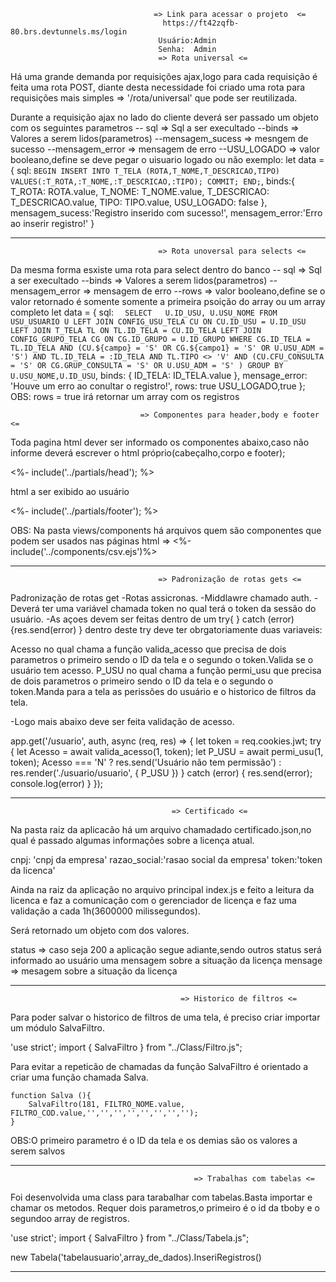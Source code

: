                                    => Link para acessar o projeto  <=
                                      https://ft42zqfb-80.brs.devtunnels.ms/login
                                     Usuário:Admin
                                     Senha:  Admin
                                     => Rota universal <=        

Há uma grande demanda por requisições ajax,logo para cada requisição é feita uma rota POST,
diante desta necessidade foi criado uma rota para requisições mais simples => '/rota/universal'
que pode ser reutilizada.

Durante a requisição ajax no lado do cliente deverá ser passado um objeto com os seguintes parametros
-- sql => Sql a ser execultado
--binds => Valores a serem lidos(parametros)
--mensagem_sucess => mesngem de sucesso
--mensagem_error  => mensagem de erro
--USU_LOGADO  => valor booleano,define se deve pegar o uisuario logado ou não
exemplo:
            let data = {
                sql: `BEGIN
                INSERT INTO T_TELA (ROTA,T_NOME,T_DESCRICAO,TIPO) VALUES(:T_ROTA,:T_NOME,:T_DESCRICAO,:TIPO);
                COMMIT;
                END;`,
                binds:{
                    T_ROTA: ROTA.value,
                    T_NOME: T_NOME.value,
                    T_DESCRICAO:  T_DESCRICAO.value,
                    TIPO: TIPO.value,
                    USU_LOGADO: false
                  },
                  mensagem_sucess:'Registro inserido com sucesso!',
                  mensagem_error:'Erro ao inserir registro!'
            }


----------------------------------------------------------------------------------------------------------------------------------------
                                     => Rota unoversal para selects <=   

Da mesma forma esxiste uma rota para select dentro do banco
-- sql => Sql a ser execultado
--binds => Valores a serem lidos(parametros)
--mensagem_error  => mensagem de erro 
--rows => valor booleano,define se o valor retornado é somente somente a primeira psoição do array ou um array completo
      let data = {
        sql: `  SELECT   U.ID_USU, U.USU_NOME
        FROM USU_USUARIO U
        LEFT JOIN CONFIG_USU_TELA CU ON CU.ID_USU = U.ID_USU
        LEFT JOIN T_TELA TL ON TL.ID_TELA = CU.ID_TELA
        LEFT JOIN CONFIG_GRUPO_TELA CG ON CG.ID_GRUPO = U.ID_GRUPO
        WHERE CG.ID_TELA = TL.ID_TELA
          AND (CU.${campo} = 'S' OR CG.${campo1} = 'S' OR U.USU_ADM = 'S')
          AND TL.ID_TELA = :ID_TELA
          AND TL.TIPO <> 'V'
          AND (CU.CFU_CONSULTA = 'S' OR CG.GRUP_CONSULTA = 'S' OR U.USU_ADM = 'S' )
       GROUP BY  U.USU_NOME,U.ID_USU`,
        binds: { ID_TELA: ID_TELA.value },
        mensage_error: 'Houve um erro ao conultar o registro!',
        rows: true
        USU_LOGADO,true
      };
      OBS: rows =  true irá retornar um array com os registros
<!-- --------------------------------------------------------------------------------------------------------------------------------------------- -->
                                 => Componentes para header,body e footer <= 

Toda pagina html dever ser informado os componentes abaixo,caso não informe deverá escrever o html próprio(cabeçalho,corpo e footer);

<%- include('../partials/head'); %>

html a ser exibido ao usuário

<%- include('../partials/footer'); %>

OBS: Na pasta views/components há arquivos quem são componentes que podem ser usados nas páginas html =>    <%-include('../components/csv.ejs')%>

-------------------------------------------------------------------------------------------------------------------------------------------------
                                     => Padronização de rotas gets <= 

Padronização de rotas get
-Rotas assicronas.
-Middlawre chamado auth.
-Deverá ter uma variável chamada token no qual terá o token da sessão do usuário.
-As açoes devem ser feitas dentro de um try{  } catch (error){res.send(error) } dentro deste try deve ter obrgatoriamente duas variaveis:

 Acesso no qual chama a função valida_acesso que  precisa de dois parametros o primeiro sendo o ID da tela e o segundo o token.Valida se o usuário tem acesso.
 P_USU  no qual chama a função permi_usu que precisa de dois parametros o primeiro sendo o ID da tela e o segundo o token.Manda para a tela as perissões do usuário e o historico de filtros da tela.

-Logo mais abaixo deve ser feita validação de acesso.

app.get('/usuario', auth, async (req, res) => {
  let token = req.cookies.jwt;
  try {
    let Acesso = await valida_acesso(1, token);
    let P_USU = await permi_usu(1, token);
    Acesso === 'N' ? res.send('Usuário não tem permissão') : res.render('./usuario/usuario', { P_USU })
  } catch (error) {
    res.send(error);
    console.log(error)
  }
});

-----------------------------------------------------------------------------------------------------------------------------
                                        => Certificado <=

Na pasta raiz da aplicacão há um arquivo chamadado certificado.json,no qual é passado algumas informações sobre a licença atual.

cnpj: 'cnpj da empresa'
razao_social:'rasao  social da empresa'
token:'token da licenca'

Ainda na raiz da aplicação no arquivo principal index.js e feito a leitura da licenca e  faz a comunicação com o gerenciador de licença
 e faz uma validação a cada 1h(3600000 milissegundos).

Será retornado um objeto com dos valores.

status  => caso seja 200 a aplicação segue adiante,sendo outros status será informado ao usuário uma mensagem sobre a situação da licença
mensage => mesagem sobre a situação da licença

----------------------------------------------------------------------------------------------------------------------------------

                                          => Historico de filtros <=

Para poder salvar o historico de filtros de uma tela, é preciso criar importar um módulo SalvaFiltro.

'use strict';
import { SalvaFiltro } from "../Class/Filtro.js";

Para evitar a repeticão de chamadas da função SalvaFiltro é orientado a criar uma função chamada Salva.

    function Salva (){
        SalvaFiltro(181, FILTRO_NOME.value, FILTRO_COD.value,'','','','','','','','');
    }
OBS:O primeiro parametro é o ID da tela e os demias são os valores a serem salvos

----------------------------------------------------------------------------------------------------------------------------------
                                             => Trabalhas com tabelas <=  

Foi desenvolvida uma class para tarabalhar com tabelas.Basta importar e chamar os metodos.
Requer dois parametros,o primeiro é o id da tboby e o segundoo array de registros.

'use strict';
import { SalvaFiltro } from "../Class/Tabela.js";

 new   Tabela('tabelausuario',array_de_dados).InseriRegistros()



----------------------------------------------------------------------------------------------------------------------------------








































